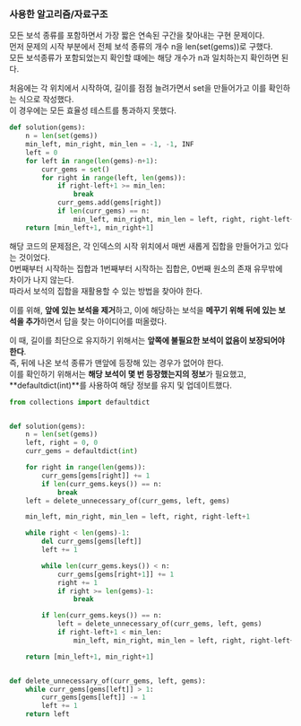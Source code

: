 ### 사용한 알고리즘/자료구조

모든 보석 종류를 포함하면서 가장 짧은 연속된 구간을 찾아내는 구현 문제이다.  
먼저 문제의 시작 부분에서 전체 보석 종류의 개수 n을 len(set(gems))로 구했다.  
모든 보석종류가 포함되었는지 확인할 떄에는 해당 개수가 n과 일치하는지 확인하면 된다.

처음에는 각 위치에서 시작하여, 길이를 점점 늘려가면서 set을 만들어가고 이를 확인하는 식으로 작성했다.  
이 경우에는 모든 효율성 테스트를 통과하지 못했다.

```python
def solution(gems):
    n = len(set(gems))
    min_left, min_right, min_len = -1, -1, INF
    left = 0
    for left in range(len(gems)-n+1):
        curr_gems = set()
        for right in range(left, len(gems)):
            if right-left+1 >= min_len:
                break
            curr_gems.add(gems[right])
            if len(curr_gems) == n:
                min_left, min_right, min_len = left, right, right-left+1
    return [min_left+1, min_right+1]
```

해당 코드의 문제점은, 각 인덱스의 시작 위치에서 매번 새롭게 집합을 만들어가고 있다는 것이었다.  
0번째부터 시작하는 집합과 1번째부터 시작하는 집합은, 0번째 원소의 존재 유무밖에 차이가 나지 않는다.  
따라서 보석의 집합을 재활용할 수 있는 방법을 찾아야 한다.

이를 위해, **앞에 있는 보석을 제거**하고, 이에 해당하는 보석을 **메꾸기 위해 뒤에 있는 보석을 추가**하면서 답을 찾는 아이디어를 떠올렸다.

이 때, 길이를 최단으로 유지하기 위해서는 **앞쪽에 불필요한 보석이 없음이 보장되어야 한다**.  
즉, 뒤에 나온 보석 종류가 맨앞에 등장해 있는 경우가 없어야 한다.  
이를 확인하기 위해서는 **해당 보석이 몇 번 등장했는지의 정보**가 필요했고,  
**defaultdict(int)**를 사용하여 해당 정보를 유지 및 업데이트했다.

```python
from collections import defaultdict


def solution(gems):
    n = len(set(gems))
    left, right = 0, 0
    curr_gems = defaultdict(int)

    for right in range(len(gems)):
        curr_gems[gems[right]] += 1
        if len(curr_gems.keys()) == n:
            break
    left = delete_unnecessary_of(curr_gems, left, gems)

    min_left, min_right, min_len = left, right, right-left+1

    while right < len(gems)-1:
        del curr_gems[gems[left]]
        left += 1

        while len(curr_gems.keys()) < n:
            curr_gems[gems[right+1]] += 1
            right += 1
            if right >= len(gems)-1:
                break

        if len(curr_gems.keys()) == n:
            left = delete_unnecessary_of(curr_gems, left, gems)
            if right-left+1 < min_len:
                min_left, min_right, min_len = left, right, right-left+1

    return [min_left+1, min_right+1]


def delete_unnecessary_of(curr_gems, left, gems):
    while curr_gems[gems[left]] > 1:
        curr_gems[gems[left]] -= 1
        left += 1
    return left
```
